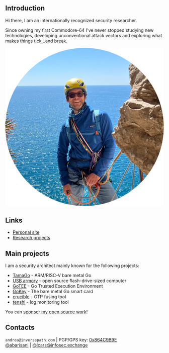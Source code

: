 ## Introduction

Hi there, I am an internationally recognized security researcher.

Since owning my first Commodore-64 I've  never stopped studying new
technologies, developing unconventional attack vectors and exploring what makes
things tick...and break.

![lcars](https://github.com/abarisani/abarisani/blob/main/me.png)

## Links

* [Personal site](https://andrea.bio/)
* [Research projects](https://github.com/abarisani/abarisani.github.io/tree/master/research)

## Main projects

I am a security architect mainly known for the following projects:

* [TamaGo](https://github.com/usbarmory/tamago) - ARM/RISC-V bare metal Go
* [USB armory](https://github.com/usbarmory/usbarmory) - open source flash-drive-sized computer
* [GoTEE](https://github.com/usbarmory/GoTEE) - Go Trusted Execution Environment
* [GoKey](https://github.com/usbarmory/GoKey) - The bare metal Go smart card
* [crucible](https://github.com/usbarmory/crucible) - OTP fusing tool
* [tenshi](https://github.com/f-secure-foundry/tenshi) - log monitoring tool

You can [sponsor my open source work](https://github.com/sponsors/abarisani)!

## Contacts

`andrea@inversepath.com` | PGP/GPS key: [0x864C9B9E](https://andrea.bio/gpg-andrea.txt)  
[@abarisani](https://twitter.com/andreabarisani) | [@lcars@infosec.exchange](https://infosec.exchange/@lcars)  
